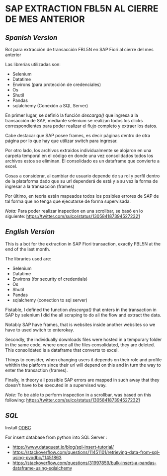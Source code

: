 # SAP EXTRACTION FBL5N AL CIERRE DE MES ANTERIOR

## ***Spanish Version***

Bot para extracción de transacción FBL5N en SAP Fiori al cierre del mes anterior

Las librerías utilizadas son:
- Selenium
- Datatime
- Environs (para protección de credenciales)
- Os
- Shutil
- Pandas
- sqlalchemy (Conexión a SQL Server)

En primer lugar, se definió la función *descarga()* que ingresa a la transacción de SAP, mediante selenium se realizan todos los clicks correspondientes para poder realizar el flujo completo y extraer los datos.

Cabe destacar que SAP posee frames, es decir páginas dentro de otra página por lo que hay que utilizar switch para ingresar.

Por otro lado, los archivos extraidos individualmente se alojaron en una carpeta temporal en el código en donde una vez consolidados todos los archivos estos se eliminan. El consolidado es un dataframe que convierte a excel.

Cosas a considerar, al cambiar de usuario depende de su rol y perfil dentro de la plataforma dado que su url dependerá de está y a su vez la forma de ingresar a la transacción (frames)

Por último, en teoría están mapeados todos los posibles errores de SAP de tal forma que no tenga que ejecutarse de forma supervisada.

*Nota:* Para poder realizar inspection en una scrollbar, se basó en lo siguiente:
https://twitter.com/sulco/status/1305841873945272321

## ***English Version***

This is a bot for the extraction in SAP Fiori transaction, exactly FBL5N at the end of the last month.

The libraries used are:
- Selenium
- Datatime
- Environs (for security of credentials)
- Os
- Shutil
- Pandas
- sqlalchemy (conection to sql server)

Fistable, I defined the function *descarga()* that enters in the transaction in SAP by selenium I did the all scraping to do all the flow and extract the data.

Notably SAP have frames, that is websites inside another websites so we have to used switch to enterokay.

Secondly, the individually downloads files were hosted in a temporary folder in the same code, where once all the files consolidated, they are deleted. This consolidated is a dataframe that converts to excel.

Things to consider, when changing users it depends on their role and profile whithin the platform since their url will depend on this and in turn the way to enter the transaction (frames).

Finally, in theory all possible SAP errors are mapped in such away that they doesn't have to be executed in a supervised way.

*Note:* To be able to perform inspection in a scrollbar, was based on this following: https://twitter.com/sulco/status/1305841873945272321 

## *SQL*
Install [ODBC](https://docs.microsoft.com/en-us/sql/connect/odbc/linux-mac/install-microsoft-odbc-driver-sql-server-macos?view=sql-server-ver15)

For insert database from python into SQL Server :
- https://www.dataquest.io/blog/sql-insert-tutorial/
- https://stackoverflow.com/questions/11451101/retrieving-data-from-sql-using-pyodbc/11451863 
- https://stackoverflow.com/questions/31997859/bulk-insert-a-pandas-dataframe-using-sqlalchemy